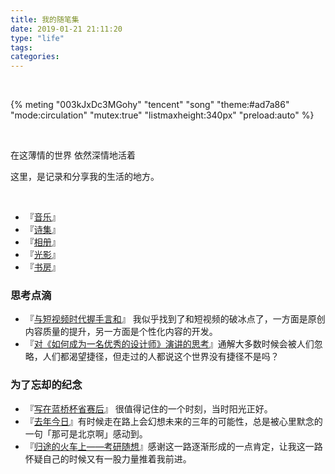```yaml
---
title: 我的随笔集
date: 2019-01-21 21:11:20
type: "life"
tags:
categories:
---
```


​        
<link rel="stylesheet" href="https://cdn.jsdelivr.net/npm/aplayer@1.10/dist/APlayer.min.css">
<script src="https://cdn.jsdelivr.net/npm/aplayer@1.10/dist/APlayer.min.js"></script>
<script src="https://cdn.jsdelivr.net/npm/meting@1.2/dist/Meting.min.js"></script>


{% meting "003kJxDc3MGohy" "tencent" "song" "theme:#ad7a86" "mode:circulation" "mutex:true" "listmaxheight:340px" "preload:auto" %}

​         

在这薄情的世界  依然深情地活着

这里，是记录和分享我的生活的地方。

​         

- 『[音乐](https://hushhw.cn/music)』 
- 『[诗集](https://hushhw.cn/poems/)』 
- 『[相册](https://hushhw.cn/photos/)』 
- 『[光影](https://hushhw.cn/movies/)』 
- 『[书房](https://hushhw.cn/books/)』




### 思考点滴

* 『[与短视频时代握手言和](https://hushhw.cn/posts/essay/156bacd5.html)』 我似乎找到了和短视频的破冰点了，一方面是原创内容质量的提升，另一方面是个性化内容的开发。
* 『[对《如何成为一名优秀的设计师》演讲的思考](https://hushhw.cn/posts/essay/d569fc1c.html)』通解大多数时候会被人们忽略，人们都渴望捷径，但走过的人都说这个世界没有捷径不是吗？
​         

### 为了忘却的纪念

- 『[写在蓝桥杯省赛后](https://hushhw.cn/posts/essay/27986ff8.html)』 很值得记住的一个时刻，当时阳光正好。
- 『[去年今日](<http://localhost:4000/posts/essay/c8b56f3d.html>)』有时候走在路上会幻想未来的三年的可能性，总是被心里默念的一句「那可是北京啊」感动到。
- 『[归途的火车上——考研随想](<http://localhost:4000/posts/essay/4884afb4.html>)』感谢这一路逐渐形成的一点肯定，让我这一路怀疑自己的时候又有一股力量推着我前进。


​          